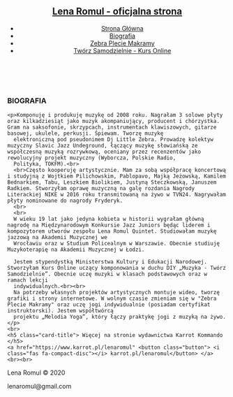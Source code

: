 <!DOCTYPE html>
<html lang="en">

<head>
  <meta charset="UTF-8">
  <meta name="viewport" content="width=device-width, initial-scale=1.0">
  <meta http-equiv="X-UA-Compatible" content="ie=edge">
  <meta name="decription" content="Lena Romul - Artystka Multimedialna. Muzyka, obraz, rękodzieło.">
  <meta name="keywords" content="lena romul,saksofon,wokal,producent muzyczny,lekcje muzyki,warszawa,makrama,twórz samodzielnie,DIY,kobieta saksofonistka,kompozytor,autor tekstów, muzyka">
  <link rel="stylesheet" href="https://cdnjs.cloudflare.com/ajax/libs/font-awesome/5.14.0/css/all.min.css" integrity="sha512-1PKOgIY59xJ8Co8+NE6FZ+LOAZKjy+KY8iq0G4B3CyeY6wYHN3yt9PW0XpSriVlkMXe40PTKnXrLnZ9+fkDaog==" crossorigin="anonymous" />
  <link rel="stylesheet" href="https://stackpath.bootstrapcdn.com/bootstrap/4.4.1/css/bootstrap.min.css" integrity="sha384-Vkoo8x4CGsO3+Hhxv8T/Q5PaXtkKtu6ug5TOeNV6gBiFeWPGFN9MuhOf23Q9Ifjh" crossorigin="anonymous">
  <link rel="stylesheet" href="css/style.css">
  <title> Lena Romul - O mnie </title>
</head>

<body>
  <header>
    <nav id="navbar">
      <div class="container">
        <h1 class="logo"><a href="index.html">Lena Romul - oficjalna strona</a></h1>
        <ul>
          <li><a href="index.html">Strona Główna</a></li>
          <li><a href="about.html">Biografia</a></li>
          <li><a href="zebrapleciemakramy.html">Zebra Plecie Makramy</a></li>
          <li><a href="https://www.tworzsamodzielnie.pl">Twórz Samodzielnie - Kurs Online</a></li>
        <!-- <li><a href="contact.html">Napisz do mnie</a></li> -->
        </ul>
      </div>
    </nav>
</header>
<section id="bio-info">
  <div class="info-content">
    <br>
    <h3>BIOGRAFIA</h3>

    <p>Komponuję i produkuję muzykę od 2008 roku. Nagrałam 3 solowe płyty oraz kilkadziesiąt jako muzyk akompaniujący, producent i chórzystka. Gram na saksofonie, skrzypcach, instrumentach klawiszowych, gitarze basowej, ukulele, perkusji. Śpiewam. Tworzę muzykę
      elektroniczną pod pseudonimem Dj Little Zebra. Prowadzę kolektyw muzyczny Slavic Jazz Undeground, łączący muzykę słowiańską ze współczesną muzyką rozrywkową, oceniany przez recenzentów jako rewolucyjny projekt muzyczny (Wyborcza, Polskie Radio,
      Polityka, TOKFM).<br>
      <br>Często kooperuję artystycznie. Mam za sobą współpracę koncertową i studyjną z Wojtkiem Pilichowskim, Pablopavo, Majką Jeżowską, Kamilem Bednarkiem, Tabu, Leszkiem Biolikiem, Justyną Steczkowską, Januszem Radkiem. Stworzyłam oprawę muzyczną na galę rozdania Nagrody Literackiej NIKE w 2016 roku transmitowaną na żywo w TVN24. Nagrywałam płyty nominowane do nagrody Fryderyk.
      <br>
      <br>
      W wieku 19 lat jako jedyna kobieta w historii wygrałam główną nagrodę na Międzynarodowym Konkursie Jazz Juniors będąc liderem i kompozytorem utworów zespołu Lena Romul Quintet. Studiowałam muzykę jazzową na Akademii Muzycznej we
      Wrocławiu oraz w Studium Policealnym w Warszawie. Obecnie studiuję Muzykoterapię na Akademii Muzycznej w Łodzi.

      Jestem stypendystką Ministerstwa Kultury i Edukacji Narodowej. Stworzyłam Kurs Online uczący komponowania w duchu DIY „Muzyka - Twórz Samodzielnie”. Obecnie uczę muzyki w klasach podstawowych oraz w ramach lekcji
      indywidualnych.<br><br>
      Na potrzeby własnych projektów artystycznych montuje wideo, tworzę grafiki i strony internetowe. W wolnym czasie zmieniam się w "Zebra Plecie Makramy" oraz uczę jogi indywidualnie (posiadam certyfikat instruktorski). Jestem współtwórcą
      projektu „Melodia Yoga”, który łączy praktykę jogi z muzyką na żywo.
    </p>
    <br>
    <h5 class="card-title"> Więcej na stronie wydawnictwa Karrot Kommando </h5>
    <a href="https://www.karrot.pl/lenaromul" <button class="button"> <i class="fas fa-compact-disc"></i> karrot.pl/lenaromul</button> </a>
    <br><br>
  </div>
</section>
  <footer id="main-footer">
    <p>Lena Romul &copy; 2020</p>
    <p>lenaromul@gmail.com</p>
  </footer>
</body>

</html>
